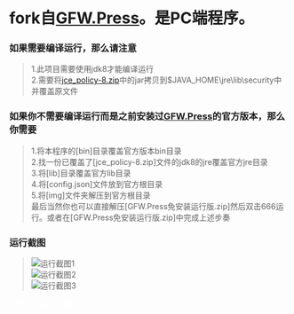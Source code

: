 
# fork自[GFW.Press](https://github.com/chinashiyu/gfw.press)。是PC端程序。


### 如果需要编译运行，那么请注意

> 1.此项目需要使用jdk8才能编译运行<br/>
> 2.需要将[jce_policy-8.zip](https://github.com/lyx32/gfw.press/blob/master/jce_policy-8.zip)中的jar拷贝到$JAVA_HOME\jre\lib\security中并覆盖原文件<br/>


### 如果你不需要编译运行而是之前安装过[GFW.Press](https://gfw.press)的官方版本，那么你需要

> 1.将本程序的[bin]目录覆盖官方版本bin目录<br/>
> 2.找一份已覆盖了[jce_policy-8.zip]文件的jdk8的jre覆盖官方jre目录<br/>
> 3.将[lib]目录覆盖官方lib目录<br/>
> 4.将[config.json]文件放到官方根目录<br/>
> 5.将[img]文件夹解压到官方根目录<br/>
> 最后当然你也可以直接解压[GFW.Press免安装运行版.zip]然后双击666运行。或者在[GFW.Press免安装运行版.zip]中完成上述步奏<br/>


### 运行截图

>![运行截图1](https://github.com/lyx32/gfw.press/blob/master/images/1.png)<br/>
>![运行截图2](https://github.com/lyx32/gfw.press/blob/master/images/2.png)<br/>
>![运行截图3](https://github.com/lyx32/gfw.press/blob/master/images/3.png)<br/>



<font color=#ffffff size=0 >更新于 2017-8-30</font> 
<font color=#ffffff size=0 >更新于 2017-8-16</font> 
